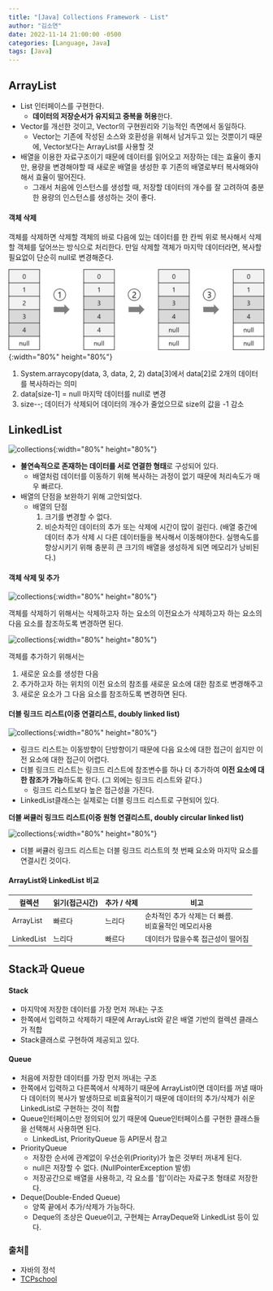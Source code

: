 ```yaml
---
title: "[Java] Collections Framework - List"
author: "김소연"
date: 2022-11-14 21:00:00 -0500
categories: [Language, Java]
tags: [Java]
---
```




## ArrayList

- List 인터페이스를 구현한다.
  - **데이터의 저장순서가 유지되고 중복을 허용**한다.
- Vector를 개선한 것이고, Vector의 구현원리와 기능적인 측면에서 동일하다. 
  - Vector는 기존에 작성된 소스와 호환성을 위해서 남겨두고 있는 것뿐이기 때문에, 
    Vector보다는 ArrayList를 사용할 것
- 배열을 이용한 자료구조이기 때문에 데이터를 읽어오고 저장하는 데는 효율이 좋지만,
  용량을 변경해야할 때 새로운 배열을 생성한 후 기존의 배열로부터 복사해와야해서 효율이 떨어진다.
  - 그래서 처음에 인스턴스를 생성할 때, 저장할 데이터의 개수를 잘 고려하여 충분한 용량의 인스턴스를 생성하는 것이 좋다.



#### 객체 삭제

객체를 삭제하면 삭제할 객체의 바로 다음에 있는 데이터를 한 칸씩 위로 복사해서 삭제할 객체를 덮어쓰는 방식으로 처리한다. 만일 삭제할 객체가 마지막 데이터라면, 복사할 필요없이 단순히 null로 변경해준다.

![collections](/assets/img/collections2.png){:width="80%" height="80%"}

1. System.arraycopy(data, 3, data, 2, 2)
   data[3]에서 data[2]로 2개의 데이터를 복사하라는 의미
2. data[size-1] = null
   마지막 데이터를 null로 변경
3. size--;
   데이터가 삭제되어 데이터의 개수가 줄었으므로 size의 값을 -1 감소



## LinkedList

![collections](/assets/img/collections3.png){:width="80%" height="80%"}

- **불연속적으로 존재하는 데이터를 서로 연결한 형태**로 구성되어 있다.
  - 배열처럼 데이터를 이동하기 위해 복사하는 과정이 없기 때문에 처리속도가 매우 빠르다.
- 배열의 단점을 보완하기 위해 고안되었다.
  - 배열의 단점
    1. 크기를 변경할 수 없다.
    2. 비순차적인 데이터의 추가 또는 삭제에 시간이 많이 걸린다. 
       (배열 중간에 데이터 추가 삭제 시 다른 데이터들을 복사해서 이동해야한다. 실행속도를 향상시키기 위해 충분히 큰 크기의 배열을 생성하게 되면 메모리가 낭비된다.)



#### 객체 삭제 및 추가

![collections](/assets/img/collections4.png){:width="80%" height="80%"}

객체를 삭제하기 위해서는
삭제하고자 하는 요소의 이전요소가 삭제하고자 하는 요소의 다음 요소를 참조하도록 변경하면 된다.

![collections](/assets/img/collections5.png){:width="80%" height="80%"}

객체를 추가하기 위해서는

1. 새로운 요소를 생성한 다음
2. 추가하고자 하는 위치의 이전 요소의 참조를 새로운 요소에 대한 참조로 변경해주고
3. 새로운 요소가 그 다음 요소를 참조하도록 변경하면 된다.



#### 더블 링크드 리스트(이중 연결리스트, doubly linked list)

![collections](/assets/img/collections6.png){:width="80%" height="80%"}

- 링크드 리스트는 이동방향이 단방향이기 때문에 다음 요소에 대한 접근이 쉽지만 이전 요소에 대한 접근이 어렵다. 
- 더블 링크드 리스트는 링크드 리스트에 참조변수를 하나 더 추가하여 **이전 요소에 대한 참조가 가능**하도록 한다. (그 외에는 링크드 리스트와 같다.)
  - 링크드 리스트보다 높은 접근성을 가진다.
- LinkedList클래스는 실제로는 더블 링크드 리스트로 구현되어 있다.

**더블 써큘러 링크드 리스트(이중 원형 연결리스트, doubly circular linked list)**

![collections](/assets/img/collections7.png){:width="80%" height="80%"}

- 더블 써큘러 링크드 리스트는 더블 링크드 리스트의 첫 번째 요소와 마지막 요소를 연결시킨 것이다.



#### ArrayList와 LinkedList 비교

| 컬렉션        | 읽기(접근시간) | 추가 / 삭제 | 비고                                 |
| ---------- | -------- | ------- | ---------------------------------- |
| ArrayList  | 빠르다      | 느리다     | 순차적인 추가 삭제는 더 빠름.<br />비효율적인 메모리사용 |
| LinkedList | 느리다      | 빠르다     | 데이터가 많을수록 접근성이 떨어짐                 |



## Stack과 Queue

#### Stack

- 마지막에 저장한 데이터를 가장 먼저 꺼내는 구조
- 한쪽에서 입력하고 삭제하기 때문에 ArrayList와 같은 배열 기반의 컬렉션 클래스가 적합
- Stack클래스로 구현하여 제공되고 있다.

#### Queue

- 처음에 저장한 데이터를 가장 먼저 꺼내는 구조
- 한쪽에서 입력하고 다른쪽에서 삭제하기 때문에 
  ArrayList이면 데이터를 꺼낼 때마다 데이터의 복사가 발생하므로 비효율적이기 때문에 
  데이터의 추가/삭제가 쉬운 LinkedList로 구현하는 것이 적합
- Queue인터페이스만 정의되어 있기 때문에 Queue인터페이스를 구현한 클래스들을 선택해서 사용하면 된다.
  - LinkedList, PriorityQueue 등 API문서 참고
- PriorityQueue
  - 저장한 순서에 관계없이 우선순위(Priority)가 높은 것부터 꺼내게 된다.
  - null은 저장할 수 없다. (NullPointerException 발생)
  - 저장공간으로 배열을 사용하고, 각 요소를 '힙'이라는 자료구조 형태로 저장한다.
- Deque(Double-Ended Queue)
  - 양쪽 끝에서 추가/삭제가 가능하다.
  - Deque의 조상은 Queue이고, 구현체는 ArrayDeque와 LinkedList 등이 있다.





### 출처📎

- 자바의 정석
- [TCPschool](http://www.tcpschool.com/java/java_collectionFramework_concept)


